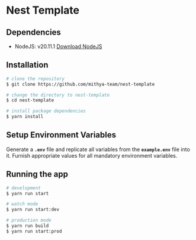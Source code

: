 
# Nest Template

## Dependencies
* NodeJS: v20.11.1 [Download NodeJS](https://nodejs.org/en/download)

## Installation

```bash
# clone the repository
$ git clone https://github.com/mithya-team/nest-template

# change the directory to nest-template
$ cd nest-template

# install package dependencies
$ yarn install
```

## Setup Environment Variables
Generate a **`.env`** file and replicate all variables from the **`example.env`** file into it.
Furnish appropriate values for all mandatory environment variables.


## Running the app

```bash
# development
$ yarn run start

# watch mode
$ yarn run start:dev

# production mode
$ yarn run build
$ yarn run start:prod
```